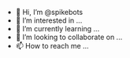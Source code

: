 - 👋 Hi, I’m @spikebots
- 👀 I’m interested in ...
- 🌱 I’m currently learning ...
- 💞️ I’m looking to collaborate on ...
- 📫 How to reach me ...

<!---
spikebots/spikebots is a ✨ special ✨ repository because its `README.md` (this file) appears on your GitHub profile.
You can click the Preview link to take a look at your changes.
--->
